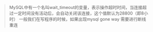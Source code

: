 > MySQL中有一个名叫wait_timeout的变量，表示操作超时时间，当连接超过一定时间没有活动后，会自动关闭该连接，这个值默认为28800（即8小时）
一般我们在写程序的时候，如果出现mysql gone way 需要进行断线重连
